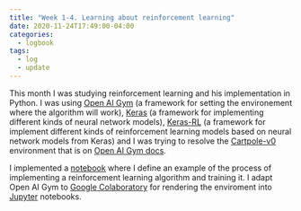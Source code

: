 ```yaml
---
title: "Week 1-4. Learning about reinforcement learning"
date: 2020-11-24T17:49:00-04:00
categories:
  - logbook
tags:
  - log
  - update
---
```


This month I was studying reinforcement learning and his implementation in Python. I was using [Open AI Gym](https://gym.openai.com/) (a framework for setting the environement where the algorithm  will work), [Keras](https://keras.io/) (a framework for implementing different kinds of neural network models), [Keras-RL](https://github.com/keras-rl) (a framework for implement different kinds of reinforcement learning models based on neural network models from Keras) and I was trying to resolve the [Cartpole-v0](https://gym.openai.com/envs/CartPole-v1/) environment that is on [Open AI Gym docs](https://gym.openai.com/docs/).

I implemented a [notebook](https://colab.research.google.com/drive/1ejg5DyhgancFTpxKSPdmVjJd3o3DpCcC?usp=sharing) where I define an example of the process of implementing a reinforcement learning algorithm and training it. I adapt Open AI Gym to [Google Colaboratory](https://colab.research.google.com/) for rendering the enviroment into [Jupyter](https://jupyter.org/) notebooks.